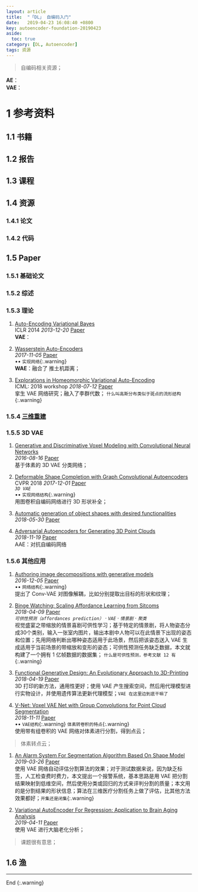 ```yaml
---
layout: article
title:  "「DL」 自编码入门"
date:   2019-04-23 16:08:40 +0800
key: autoencoder-foundation-20190423
aside:
  toc: true
category: [DL, Autoencoder]
tags: 资源
---
```

>自编码相关资源；   

<!--more-->

**AE**：   
**VAE**：    

# 1 参考资料
## 1.1 书籍


## 1.2 报告


## 1.3 课程

## 1.4 资源
### 1.4.1 论文

### 1.4.2 代码


## 1.5 Paper
### 1.5.1 基础论文


### 1.5.2 综述


### 1.5.3 理论
1. [Auto-Encoding Variational Bayes](http://cn.arxiv.org/abs/1312.6114)   
ICLR 2014 *2013-12-20* [Paper](https://arxiv.org/abs/1312.6114)   
**VAE**：   

1. [Wasserstein Auto-Encoders](http://cn.arxiv.org/abs/1711.01558)    
*2017-11-05* [Paper](https://arxiv.org/abs/1711.01558)    
$\bullet  \bullet$   `实现网络`{:.warning}    
**WAE**：融合了 推土机距离；   

1. [Explorations in Homeomorphic Variational Auto-Encoding](http://cn.arxiv.org/abs/1807.04689)    
ICML: 2018 workshop *2018-07-12* [Paper](https://arxiv.org/abs/1807.04689)   
挛生 VAE 网络研究；融入了李群代数； `什么叫高斯分布类似于斑点的流形结构`{:.warning}     

### 1.5.4 [三维重建](/cv/3dreconstruction/2019/03/28/3d-reconstruction-foundation.html#22-自编码)   

### 1.5.5 3D VAE
1. [Generative and Discriminative Voxel Modeling with Convolutional Neural Networks](http://cn.arxiv.org/abs/1608.04236)    
*2016-08-16* [Paper](https://arxiv.org/abs/1608.04236)    
基于体素的 3D VAE 分类网络；   

1. [Deformable Shape Completion with Graph Convolutional Autoencoders](http://cn.arxiv.org/abs/1712.00268)   
CVPR 2018 *2017-12-01* [Paper](https://arxiv.org/abs/1712.00268)   
*`3D VAE`*   
$\bullet  \bullet$   `实现网络结构`{:.warning}    
用图卷积自编码网络进行 3D 形状补全；      

1. [Automatic generation of object shapes with desired functionalities](http://cn.arxiv.org/abs/1805.11984)   
*2018-05-30* [Paper](https://arxiv.org/abs/1805.11984)  

1. [Adversarial Autoencoders for Generating 3D Point Clouds](http://cn.arxiv.org/abs/1811.07605)   
*2018-11-19* [Paper](https://arxiv.org/abs/1811.07605)    
AAE：对抗自编码网络    

### 1.5.6 其他应用
1. [Authoring image decompositions with generative models](http://cn.arxiv.org/abs/1612.01479)    
*2016-12-05* [Paper](https://arxiv.org/abs/1612.01479)   
$\bullet  \bullet$   `网络结构`{:.warning}    
提出了 Conv-VAE 对图像解耦，比如分别提取出目标的形状和纹理；    

1. [Binge Watching: Scaling Affordance Learning from Sitcoms](http://cn.arxiv.org/abs/1804.03080)    
*2018-04-09* [Paper](https://arxiv.org/abs/1804.03080)   
*`可供性预测（affordances prediction）` · `VAE` · `情景剧` · `聚类`*   
视觉盛宴之带缩放的情景喜剧可供性学习；基于特定的情景剧，将人物姿态分成30个类别，输入一张室内图片，输出本剧中人物可以在此情景下出现的姿态和位置；先用网络判断出哪种姿态适用于此场景，然后把该姿态送入 VAE 生成适用于当前场景的带缩放和变形的姿态；可供性预测任务缺乏数据，本文就构建了一个拥有 1 亿帧数据的数据集； `什么是可供性预测，参考文献 12 有`{:.warning}      

1. [Functional Generative Design: An Evolutionary Approach to 3D-Printing](http://cn.arxiv.org/abs/1804.07284)   
*2018-04-19* [Paper](https://arxiv.org/abs/1804.07284)    
3D 打印的新方法，通用性更好；使用 VAE 产生搜索空间，然后用代理模型进行实物设计，并使用遗传算法更新代理模型；`VAE 在这里边到底干嘛了`   

1. [V-Net: Voxel VAE Net with Group Convolutions for Point Cloud Segmentation](http://cn.arxiv.org/abs/1811.04337)   
*2018-11-11* [Paper](https://arxiv.org/abs/1811.04337)    
$\bullet  \bullet$   `VAE结构`{:.warning} `体素转卷积的特点`{:.warning}    
使用带有组卷积的 VAE 网络对体素进行分割，得到点云；    
>体素转点云；   

1. [An Alarm System For Segmentation Algorithm Based On Shape Model](http://cn.arxiv.org/abs/1903.10645)    
*2019-03-26* [Paper](https://arxiv.org/abs/1903.10645)    
使用 VAE 网络自动评估分割算法的效果；对于测试数据来说，因为缺乏标签，人工检查费时费力，本文提出一个报警系统，基本思路是用 VAE 把分割结果映射到低维空间，然后使用分类或回归的方式来评判分割的质量；本文用的是分割结果的形状信息；算法在三维医疗分割任务上做了评估，比其他方法效果都好；`开集还是闭集`{:.warning}        

1. [Variational AutoEncoder For Regression: Application to Brain Aging Analysis](http://cn.arxiv.org/abs/1904.05948)   
*2019-04-11* [Paper](https://arxiv.org/abs/1904.05948)    
使用 VAE 进行大脑老化分析；    
>课题很有意思；    

## 1.6 渔

-------------------  
End
{:.warning}  
